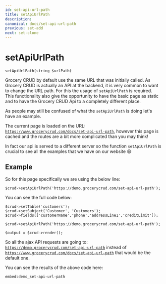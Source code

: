 ```yaml
---
id: set-api-url-path
title: setApiUrlPath
description: 
canonical: docs/set-api-url-path
previous: set-add
next: set-clone
---
```


# setApiUrlPath


<pre><code class="language-php">setApiUrlPath(string $urlPath)</code></pre>
Grocery CRUD by default use the same URL that was initially called. As Grocery CRUD is actually an API at the backend, it is very common to want to change the URL path. For this the usage of <code>setApiUrlPath</code> is required. This functionality also give the opportunity to have the basic page as static and to have the Grocery CRUD Api to a completely different place.

As people may still be confused of what the <code>setApiUrlPath</code> is doing let's have an example.

The current page is loaded on the URL: <code>https://www.grocerycrud.com/docs/set-api-url-path</code>, however this page is cached and the routes are a bit more complicated than you may think! 

In fact our api is served to a different server so the function `setApiUrlPath` is crucial to see all the examples that we have on our website 😃

## Example

So for this page specifically we are using the below line:

<pre><code class="language-php">$crud->setApiUrlPath('https://demo.grocerycrud.com/set-api-url-path');</code></pre> 

You can see the full code below:

<pre><code class="language-php">$crud->setTable('customers');
$crud->setSubject('Customer', 'Customers');
$crud->fields(['customerName','phone','addressLine1','creditLimit']);

$crud->setApiUrlPath('https://demo.grocerycrud.com/set-api-url-path');

$output = $crud->render();</code></pre>

So all the ajax API requests are going to: <code>https://demo.grocerycrud.com/set-api-url-path</code> instead of <code>https://www.grocerycrud.com/docs/set-api-url-path</code> that would be the default one.

You can see the results of the above code here:

`embed:demo_set-api-url-path`